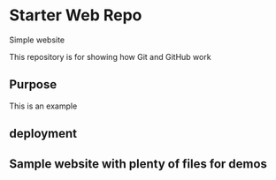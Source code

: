 # Starter Web Repo

Simple website

This repository is for showing how Git and GitHub work

## Purpose

This is an example

## deployment

## Sample website with plenty of files for demos